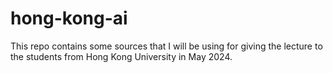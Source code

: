 # hong-kong-ai

This repo contains some sources that I will be using for giving the lecture to the students from Hong Kong University in May 2024.